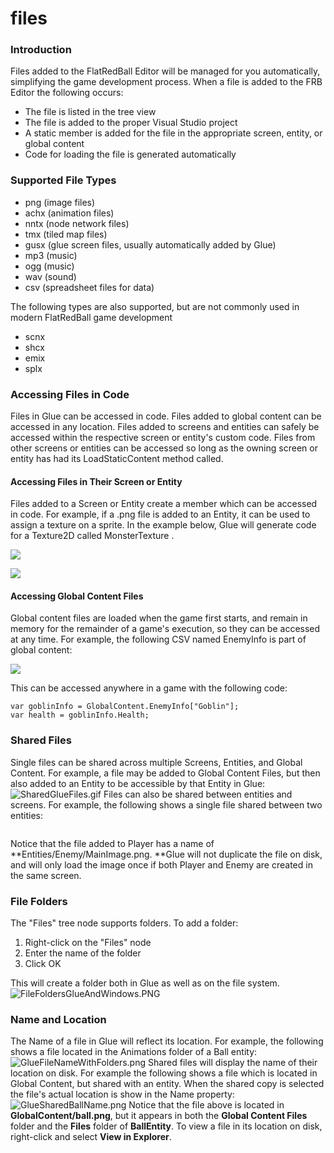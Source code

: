 # files

### Introduction

Files added to the FlatRedBall Editor will be managed for you automatically, simplifying the game development process. When a file is added to the FRB Editor the following occurs:

* The file is listed in the tree view
* The file is added to the proper Visual Studio project
* A static member is added for the file in the appropriate screen, entity, or global content
* Code for loading the file is generated automatically

### Supported File Types

* png (image files)
* achx (animation files)
* nntx (node network files)
* tmx (tiled map files)
* gusx (glue screen files, usually automatically added by Glue)
* mp3 (music)
* ogg (music)
* wav (sound)
* csv (spreadsheet files for data)

The following types are also supported, but  are not commonly used in modern FlatRedBall game development

* scnx
* shcx
* emix
* splx

### Accessing Files in Code

Files in Glue can be accessed in code. Files added to global content can be accessed in any location. Files added to screens and entities can safely be accessed within the respective screen or entity's custom code. Files from other screens or entities can be accessed so long as the owning screen or entity has had its LoadStaticContent method called.

#### Accessing Files in Their Screen or Entity

Files added to a Screen or Entity create a member which can be accessed in code. For example, if a .png file is added to an Entity, it can be used to assign a texture on a sprite. In the example below, Glue will generate code for a Texture2D  called MonsterTexture .

![](../../../../media/2016-12-img\_5862826fb04fe.png)

![](../../../../media/2016-12-img\_586282b3a3374.png)

#### Accessing Global Content Files

Global content files are loaded when the game first starts, and remain in memory for the remainder of a game's execution, so they can be accessed at any time. For example, the following CSV named EnemyInfo is part of global content:

![](../../../../media/2016-07-img\_5788253c028d8.png)

This can be accessed anywhere in a game with the following code:

```lang:c#
var goblinInfo = GlobalContent.EnemyInfo["Goblin"];
var health = goblinInfo.Health;
```

### Shared Files

Single files can be shared across multiple Screens, Entities, and Global Content. For example, a file may be added to Global Content Files, but then also added to an Entity to be accessible by that Entity in Glue: ![SharedGlueFiles.gif](../../../../media/migrated\_media-SharedGlueFiles.gif) Files can also be shared between entities and screens. For example, the following shows a single file shared between two entities: 

<figure><img src="../../../../media/2016-02-2019-05-27\_06-48-58.gif" alt=""><figcaption></figcaption></figure>

 Notice that the file added to Player has a name of \*\*Entities/Enemy/MainImage.png. \*\*Glue will not duplicate the file on disk, and will only load the image once if both Player and Enemy are created in the same screen.

### File Folders

The "Files" tree node supports folders. To add a folder:

1. Right-click on the "Files" node
2. Enter the name of the folder
3. Click OK

This will create a folder both in Glue as well as on the file system. ![FileFoldersGlueAndWindows.PNG](../../../../media/migrated\_media-FileFoldersGlueAndWindows.PNG)

### Name and Location

The Name of a file in Glue will reflect its location. For example, the following shows a file located in the Animations folder of a Ball entity: ![GlueFileNameWithFolders.png](../../../../media/migrated\_media-GlueFileNameWithFolders.png) Shared files will display the name of their location on disk. For example the following shows a file which is located in Global Content, but shared with an entity. When the shared copy is selected the file's actual location is show in the Name property: ![GlueSharedBallName.png](../../../../media/migrated\_media-GlueSharedBallName.png) Notice that the file above is located in **GlobalContent/ball.png**, but it appears in both the **Global Content Files** folder and the **Files** folder of **BallEntity**. To view a file in its location on disk, right-click and select **View in Explorer**. 

<figure><img src="../../../../media/2016-02-2019-05-02\_06-48-09.gif" alt=""><figcaption></figcaption></figure>


